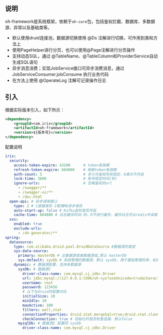 ## 说明
oh-framework是系统框架，依赖于`oh-core`包，包括鉴权拦截、数据库、多数据源、异常以及基础类等。
- 默认使用druid连接池，数据源切换使用 @Ds 注解进行切换，可作用到类和方法上
- 使用PageHelper进行分页，也可以使用@Page注解进行分页操作
- 支持动态SQL，通过 @TableName、@TableColumn和ProviderService自动生成SQL语句
- 异步消息消费；实现JobService接口可异步消费消息，通过JobServiceConsumer.jobConsume 执行业务代码
- 在方法上使用 @OperateLog 注解可记录操作日志
## 引入
根据实际版本引入，如下所示：

```xml
<dependency>
    <groupId>com.iris</groupId>
    <artifactId>oh-framework</artifactId>
    <version>${版本号}</version>
</dependency>
```
配置说明
```yaml
iris:
  security:
    access-token-expire: 43200      # token有效期
    refresh-token-expire: 604800    # 刷新token有效期
    auth-count: 5                   # 多少次鉴权失败锁定，0表示不开启
    lock-time: 3600                 # 账号锁定时间(秒)
    ignore-urls:                    # 忽略鉴权的url
      - /swagger/**
      - /swagger-ui/**
      - /doc.html
  open-api: # 异步调用接口
    type: 2 # 1直接保存 2使用MQ异步保存
    auto-start-up: false # Kafka监听是否开启
    cache-time: 604800 # 日志缓存时间-秒，0不进行缓存，缓存日志可从redis中读取日志保存到表中
  xss:
    enabled: true
    exclude-urls:
      - /oh-generator/**
spring:
  datasource:
    type: com.alibaba.druid.pool.DruidDataSource #数据源的类型
    sys-data-source:
      primary: masterDb # 主数据源或者数据源组,默认 masterDb
      sys-default: sysDb # 系统管理的数据源，默认 sysDb，用于基础管理的库，如果合并为一个库，则与主数据库相同
    dynamic: # 数据源配置，支持多数据源
      sysDb: # 数据源1 
        driver-class-name: com.mysql.cj.jdbc.Driver
        url: jdbc:mysql://127.0.0.1:3306/oh-sys?useUnicode=true&characterEncoding=UTF-8&serverTimezone=Asia/Shanghai&nullCatalogMeansCurrent=true
        username: root
        password: 123456
        # 以下与druid的配置对应
        initialSize: 10
        minIdle: 10
        maxActive: 100
        filters: wall,stat
        connectionProperties: druid.stat.mergeSql=true;druid.stat.slowSqlMillis=500
        checkConnection: true # 初始化时是否检查连接，默认false
      mysqlDb: # 数据源2 配置同 sysDb
        driver-class-name: com.mysql.cj.jdbc.Driver
```